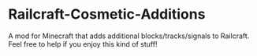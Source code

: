 # Railcraft-Cosmetic-Additions
A mod for Minecraft that adds additional blocks/tracks/signals to Railcraft.
Feel free to help if you enjoy this kind of stuff!
